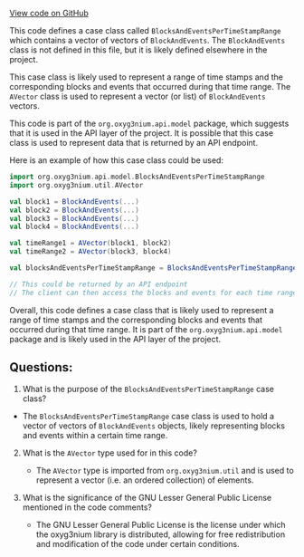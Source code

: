 [View code on GitHub](https://github.com/oxyg3nium/oxyg3nium/api/src/main/scala/org/oxyg3nium/api/model/BlocksAndEventsPerTimeStampRange.scala)

This code defines a case class called `BlocksAndEventsPerTimeStampRange` which contains a vector of vectors of `BlockAndEvents`. The `BlockAndEvents` class is not defined in this file, but it is likely defined elsewhere in the project. 

This case class is likely used to represent a range of time stamps and the corresponding blocks and events that occurred during that time range. The `AVector` class is used to represent a vector (or list) of `BlockAndEvents` vectors. 

This code is part of the `org.oxyg3nium.api.model` package, which suggests that it is used in the API layer of the project. It is possible that this case class is used to represent data that is returned by an API endpoint. 

Here is an example of how this case class could be used:

```scala
import org.oxyg3nium.api.model.BlocksAndEventsPerTimeStampRange
import org.oxyg3nium.util.AVector

val block1 = BlockAndEvents(...)
val block2 = BlockAndEvents(...)
val block3 = BlockAndEvents(...)
val block4 = BlockAndEvents(...)

val timeRange1 = AVector(block1, block2)
val timeRange2 = AVector(block3, block4)

val blocksAndEventsPerTimeStampRange = BlocksAndEventsPerTimeStampRange(AVector(timeRange1, timeRange2))

// This could be returned by an API endpoint
// The client can then access the blocks and events for each time range
``` 

Overall, this code defines a case class that is likely used to represent a range of time stamps and the corresponding blocks and events that occurred during that time range. It is part of the `org.oxyg3nium.api.model` package and is likely used in the API layer of the project.
## Questions: 
 1. What is the purpose of the `BlocksAndEventsPerTimeStampRange` case class?
   - The `BlocksAndEventsPerTimeStampRange` case class is used to hold a vector of vectors of `BlockAndEvents` objects, likely representing blocks and events within a certain time range.

2. What is the `AVector` type used for in this code?
   - The `AVector` type is imported from `org.oxyg3nium.util` and is used to represent a vector (i.e. an ordered collection) of elements.

3. What is the significance of the GNU Lesser General Public License mentioned in the code comments?
   - The GNU Lesser General Public License is the license under which the oxyg3nium library is distributed, allowing for free redistribution and modification of the code under certain conditions.